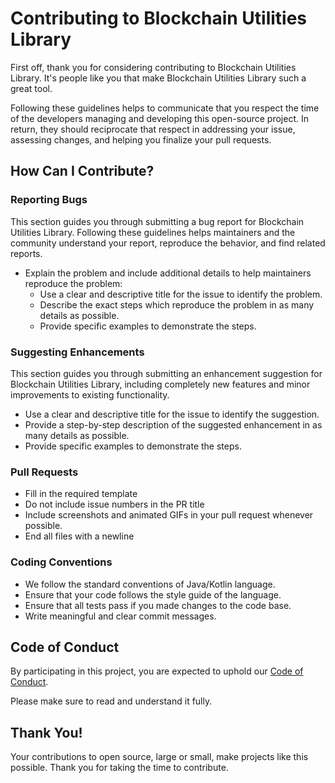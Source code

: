# Contributing to Blockchain Utilities Library

First off, thank you for considering contributing to Blockchain Utilities Library. It's people like you that make Blockchain Utilities Library such a great tool.

Following these guidelines helps to communicate that you respect the time of the developers managing and developing this open-source project. In return, they should reciprocate that respect in addressing your issue, assessing changes, and helping you finalize your pull requests.

## How Can I Contribute?

### Reporting Bugs

This section guides you through submitting a bug report for Blockchain Utilities Library. Following these guidelines helps maintainers and the community understand your report, reproduce the behavior, and find related reports.

- Explain the problem and include additional details to help maintainers reproduce the problem:
    - Use a clear and descriptive title for the issue to identify the problem.
    - Describe the exact steps which reproduce the problem in as many details as possible.
    - Provide specific examples to demonstrate the steps.

### Suggesting Enhancements

This section guides you through submitting an enhancement suggestion for Blockchain Utilities Library, including completely new features and minor improvements to existing functionality.

- Use a clear and descriptive title for the issue to identify the suggestion.
- Provide a step-by-step description of the suggested enhancement in as many details as possible.
- Provide specific examples to demonstrate the steps.

### Pull Requests

- Fill in the required template
- Do not include issue numbers in the PR title
- Include screenshots and animated GIFs in your pull request whenever possible.
- End all files with a newline

### Coding Conventions

- We follow the standard conventions of Java/Kotlin language.
- Ensure that your code follows the style guide of the language.
- Ensure that all tests pass if you made changes to the code base.
- Write meaningful and clear commit messages.

## Code of Conduct

By participating in this project, you are expected to uphold our [Code of Conduct](https://github.com/yourUsername/yourRepo/blob/main/CODE_OF_CONDUCT.md).

Please make sure to read and understand it fully.

## Thank You!

Your contributions to open source, large or small, make projects like this possible. Thank you for taking the time to contribute.
